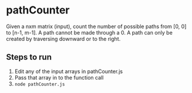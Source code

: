 # pathCounter
Given a nxm matrix (input), count the number of possible paths from [0, 0] to [n-1, m-1]. A path cannot be made through a 0. A path can only be created by traversing downward or to the right.

## Steps to run
1. Edit any of the input arrays in pathCounter.js
1. Pass that array in to the function call
1. `node pathCounter.js`
